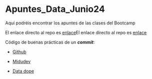 # Apuntes_Data_Junio24
Aquí podréis encontrar los apuntes de las clases del Bootcamp

El enlace directo al repo es [enlace](https://github.com/GammaTechData/Apuntes_Data_Junio24)El enlace directo al repo es [enlace](https://github.com/GammaTechData/Apuntes_Data_Junio24)

Código de buenas prácticas de un ***commit***:
- [Github](https://github.com/RomuloOliveira/commit-messages-guide/blob/master/README_es-AR.md)

- [Midudev](https://midu.dev/buenas-practicas-escribir-commits-git/)

- [Data dope](https://datadope.io/buenas-praxis-con-git/)